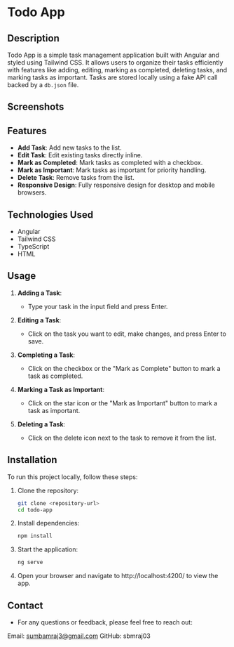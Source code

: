 # Todo App

## Description

Todo App is a simple task management application built with Angular and styled using Tailwind CSS. It allows users to organize their tasks efficiently with features like adding, editing, marking as completed, deleting tasks, and marking tasks as important. Tasks are stored locally using a fake API call backed by a `db.json` file.

## Screenshots



## Features

- **Add Task**: Add new tasks to the list.
- **Edit Task**: Edit existing tasks directly inline.
- **Mark as Completed**: Mark tasks as completed with a checkbox.
- **Mark as Important**: Mark tasks as important for priority handling.
- **Delete Task**: Remove tasks from the list.
- **Responsive Design**: Fully responsive design for desktop and mobile browsers.

## Technologies Used

- Angular
- Tailwind CSS
- TypeScript
- HTML
  

## Usage

1. **Adding a Task**:
   - Type your task in the input field and press Enter.

2. **Editing a Task**:
   - Click on the task you want to edit, make changes, and press Enter to save.

3. **Completing a Task**:
   - Click on the checkbox or the "Mark as Complete" button to mark a task as completed.

4. **Marking a Task as Important**:
   - Click on the star icon or the "Mark as Important" button to mark a task as important.

5. **Deleting a Task**:
   - Click on the delete icon next to the task to remove it from the list.


## Installation

To run this project locally, follow these steps:

1. Clone the repository:
   ```bash
   git clone <repository-url>
   cd todo-app

2. Install dependencies:
    ```bash
    npm install

3. Start the application:
   ```bash
   ng serve

4. Open your browser and navigate to http://localhost:4200/ to view the app.

## Contact
- For any questions or feedback, please feel free to reach out:

Email: sumbamraj3@gmail.com
GitHub: sbmraj03
